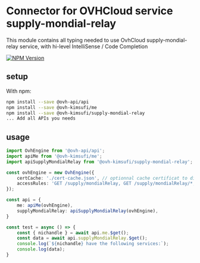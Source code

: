 # Connector for OVHCloud service supply-mondial-relay

This module contains all typing needed to use OvhCloud supply-mondial-relay service, with hi-level IntelliSense / Code Completion

[![NPM Version](https://img.shields.io/npm/v/@ovh-kimsufi/supply-mondial-relay.svg?style=flat)](https://www.npmjs.org/package/@ovh-kimsufi/supply-mondial-relay)

## setup

With npm:
````bash
npm install --save @ovh-api/api
npm install --save @ovh-kimsufi/me
npm install --save @ovh-kimsufi/supply-mondial-relay
... Add all APIs you needs
````

## usage

````typescript
import OvhEngine from '@ovh-api/api';
import apiMe from '@ovh-kimsufi/me';
import apiSupplyMondialRelay from '@ovh-kimsufi/supply-mondial-relay';

const ovhEngine = new OvhEngine({ 
    certCache: './cert-cache.json', // optionnal cache certificat to disk
    accessRules: 'GET /supply/mondialRelay, GET /supply/mondialRelay/*, GET /me', // optionnal limit the requested privileges.
});

const api = {
    me: apiMe(ovhEngine),
    supplyMondialRelay: apiSupplyMondialRelay(ovhEngine),
}

const test = async () => {
    const { nichandle } = await api.me.$get();
    const data = await api.supplyMondialRelay.$get();
    console.log(`${nichandle} have the following services:`);
    console.log(data);
}

````